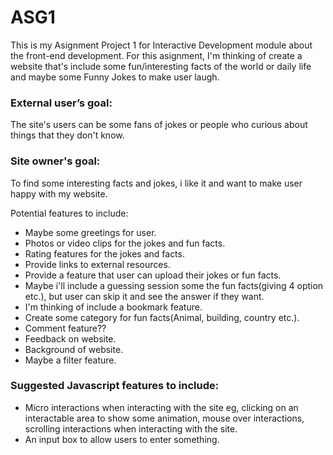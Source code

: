# ASG1
This is my Asignment Project 1 for Interactive Development module about the front-end development.
For this asignment, I'm thinking of create a website that's include some fun/interesting facts of the world or daily life and maybe some Funny Jokes to make user laugh.

### External user’s goal:

The site's users can be some fans of jokes or people who curious about things that they don't know.

### Site owner's goal:

To find some interesting facts and jokes, i like it and want to make user happy with my website.

Potential features to include:
* Maybe some greetings for user.
* Photos or video clips for the jokes and fun facts.
* Rating features for the jokes and facts.
* Provide links to external resources.
* Provide a feature that user can upload their jokes or fun facts.
* Maybe i'll include a guessing session some the fun facts(giving 4 option etc.), but user can skip it and see the answer if they want.
* I'm thinking of include a bookmark feature.
* Create some category for fun facts(Animal, building, country etc.).
* Comment feature??
* Feedback on website.
* Background of website.
* Maybe a filter feature.

### Suggested Javascript features to include:
* Micro interactions when interacting with the site eg, clicking on an interactable area
to show some animation, mouse over interactions, scrolling interactions when
interacting with the site.
* An input box to allow users to enter something.

